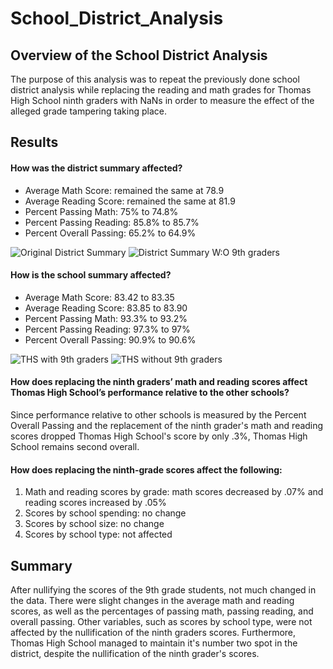 # School_District_Analysis

## Overview of the School District Analysis

The purpose of this analysis was to repeat the previously done school district analysis while replacing the reading and math grades for Thomas High School ninth graders with NaNs in order to measure the effect of the alleged grade tampering taking place.

## Results

#### How was the district summary affected?
<ul>
  <li>Average Math Score: remained the same at 78.9</li>
  <li>Average Reading Score: remained the same at 81.9</li>
  <li>Percent Passing Math: 75% to 74.8%</li>
  <li>Percent Passing Reading: 85.8% to 85.7%</li>
  <li>Percent Overall Passing: 65.2% to 64.9%</li>
</ul>

![Original District Summary](https://user-images.githubusercontent.com/94088129/160019985-35a42c3c-4fb3-4169-b31c-578bc0a76b9c.png)
![District Summary W:O 9th graders](https://user-images.githubusercontent.com/94088129/160019999-fa50f5d0-055e-46d0-b256-e59b8f4f1ec0.png)

#### How is the school summary affected?
<ul>
  <li>Average Math Score: 83.42 to 83.35</li>
  <li>Average Reading Score: 83.85 to 83.90</li>
  <li>Percent Passing Math: 93.3% to 93.2%</li>
  <li>Percent Passing Reading: 97.3% to 97%</li>
  <li>Percent Overall Passing: 90.9% to 90.6%</li>
</ul>

![THS with 9th graders](https://user-images.githubusercontent.com/94088129/160022541-6c9733b9-c84a-417a-9eca-9b21f7e60660.png)
![THS without 9th graders](https://user-images.githubusercontent.com/94088129/160022564-117ad706-dabe-4369-bb54-39063fb426af.png)

#### How does replacing the ninth graders’ math and reading scores affect Thomas High School’s performance relative to the other schools?

Since performance relative to other schools is measured by the Percent Overall Passing and the replacement of the ninth grader's math and reading scores dropped Thomas High School's score by only .3%, Thomas High School remains second overall.

#### How does replacing the ninth-grade scores affect the following: 
<ol>
  <li>Math and reading scores by grade: math scores decreased by .07% and reading scores increased by .05%</li>
  <li>Scores by school spending: no change</li>
  <li>Scores by school size: no change</li>
  <li>Scores by school type: not affected</li>
</ol>

## Summary

After nullifying the scores of the 9th grade students, not much changed in the data.  There were slight changes in the average math and reading scores, as well as the percentages of passing math, passing reading, and overall passing.  Other variables, such as scores by school type, were not affected by the nullification of the ninth graders scores.  Furthermore, Thomas High School managed to maintain it's number two spot in the district, despite the nullification of the ninth grader's scores.
